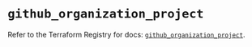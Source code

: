 # `github_organization_project`

Refer to the Terraform Registry for docs: [`github_organization_project`](https://registry.terraform.io/providers/integrations/github/6.7.0/docs/resources/organization_project).
